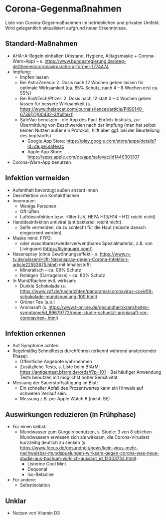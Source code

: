 # Corona-Gegenmaßnahmen
Liste von Corona-Gegenmaßnahmen im betrieblichen und privaten Umfeld. Wird gelegentlich aktualisiert aufgrund neuer Erkenntnisse.

## Standard-Maßnahmen
- AHA+A-Regeln einhalten (Abstand, Hygiene, Alltagsmaske + Corona-Warn-App) – s. https://www.bundesregierung.de/breg-de/themen/coronavirus/aha-a-formel-1774474
- Impfung:
  - Impfen lassen
  - Bei AstraZeneca: 2. Dosis nach 12 Wochen geben lassen für optimale Wirksamkeit (ca. 85% Schutz, nach 4 – 8 Wochen erst ca. 55%)
  - Bei BioNTech/Pfizer: 2. Dosis nach 12 statt 3 – 4 Wochen geben lassen für bessere Wirksamkeit (s. https://www.thelancet.com/journals/lancet/article/PIIS0140-6736(21)00432-3/fulltext)
  - SafeVac benutzen – die App des Paul-Ehrlich-Instituts, zur Übermittlung von Beschwerden nach der Impfung (man hat selbst keinen Nutzen außer ein Protokoll, hilft aber ggf. bei der Beurteilung des Impfstoffs)
    - Google App Store: https://play.google.com/store/apps/details?id=de.pei.safevac
    - Apple App Store: https://apps.apple.com/de/app/safevac/id1440303107 
- Corona-Warn-App benutzen
## Infektion vermeiden
- Aufenthalt bevorzugt außen anstatt innen
- Desinfektion von Kontaktflächen
- Innenraum:
  - Wenige Personen
  - Oft lüften
  - Luftdesinfektion bzw. -filter (UV, HEPA H13/H14 – H12 reicht nicht)
- Handdesinfektion antiviral (antibakteriell reicht nicht):
  - Seife vermeiden, da zu schlecht für die Haut (müsste danach eingecremt werden)
- Maske mind. FFP2:
  - oder waschbares/wiederverwendbares Spezialmaterial, z.B. von Livinguard (https://livinguard.com/)
- Nasenspray (ohne Gewöhnungseffekt - s. https://www.n-tv.de/wissen/Hilft-Nasenspray-gegen-Corona-Infektion-article22553675.html) mit Inhaltsstoff:
  - Mineralisch – ca. 99% Schutz
  - Rotalgen (Carragelose) – ca. 80% Schutz
- In Mund/Rachen evtl. wirksam:
  - Dunkle Schokolade (s. https://www.zdf.de/nachrichten/panorama/coronavirus-covid19-schokolade-mundspuelung-100.html)
  - Grüner Tee (s.o.)
  - Aroniasaft (s. https://www.t-online.de/gesundheit/krankheiten-symptome/id_89679772/neue-studie-schuetzt-aroniasaft-vor-coronaviren-.html)
## Infektion erkennen
- Auf Symptome achten
- Regelmäßig Schnelltests durchführen (erkennt während ansteckender Phase):
  - Öffentliche Angebote wahrnehmen
  - Zusätzliche Tests, s. Liste beim BfArM: https://antigentest.bfarm.de/ords/f?p=101 – Bei häufiger Anwendung Tests benutzen mit möglichst hoher Sensitivität.
- Messung der Sauerstoffsättigung im Blut:
  - Ein schneller Abfall des Prozentwertes kann ein Hinweis auf schweren Verlauf sein. 
  - Messung z.B. per Apple Watch 6 (nicht: SE)
## Auswirkungen reduzieren (in Frühphase)
- Für einen selbst:
  - Mundwasser zum Gurgeln benutzen, s. Studie: 3 von 8 üblichen Mundwassern erwiesen sich als wirksam, die Corona-Viruslast kurzzeitig deutlich zu senken (s. https://www.focus.de/gesundheit/news/kein-virus-mehr-nachweisbar-mundspuelungen-wirksam-gegen-corona-was-neue-studie-aus-bochum-wirklich-aussagt_id_12303734.html):
    - Listerine Cool Mint
    - Dequonal
    - Iso-Betadine
- Für andere:
  - Selbstisolation
## Unklar
- Nutzen von Vitamin D3

